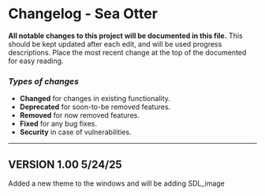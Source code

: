 # Changelog - Sea Otter
**All notable changes to this project will be documented in this file.** This should be kept updated after each edit, 
and will be used progress descriptions. Place the most recent change at the top of the documented for easy reading.

### _Types of changes_
- **Changed** for changes in existing functionality.
- **Deprecated** for soon-to-be removed features.
- **Removed** for now removed features.
- **Fixed** for any bug fixes.
- **Security** in case of vulnerabilities.
---
## VERSION 1.00 5/24/25

Added a new theme to the windows and will be adding SDL_image